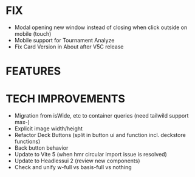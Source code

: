 # FIX
- Modal opening new window instead of closing when click outside on mobile (touch)
- Mobile support for Tournament Analyze
- Fix Card Version in About after V5C release

# FEATURES

# TECH IMPROVEMENTS
- Migration from isWide, etc to container queries (need tailwild support max-)
- Explicit image width/height
- Refactor Deck Buttons (split in button ui and function incl. deckstore functions)
- Back button behavior
- Update to Vite 5 (when hmr circular import issue is resolved)
- Update to Headlessui 2 (review new components)
- Check and unify w-full vs basis-full vs nothing
